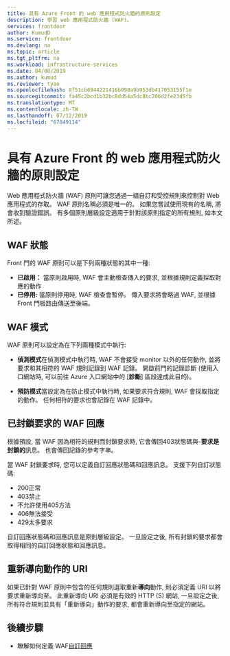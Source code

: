 ```yaml
---
title: 具有 Azure Front 的 web 應用程式防火牆的原則設定
description: 學習 web 應用程式防火牆 (WAF)。
services: frontdoor
author: KumudD
ms.service: frontdoor
ms.devlang: na
ms.topic: article
ms.tgt_pltfrm: na
ms.workload: infrastructure-services
ms.date: 04/08/2019
ms.author: kumud
ms.reviewer: tyao
ms.openlocfilehash: 8f51cb6944221416b098a9b953db417053155f1e
ms.sourcegitcommit: fa45c2bcd1b32bc8dd54a5dc8bc206d2fe23d5fb
ms.translationtype: MT
ms.contentlocale: zh-TW
ms.lasthandoff: 07/12/2019
ms.locfileid: "67849114"
---
```

# <a name="policy-settings-for-web-application-firewall-with-azure-front-door"></a>具有 Azure Front 的 web 應用程式防火牆的原則設定

Web 應用程式防火牆 (WAF) 原則可讓您透過一組自訂和受控規則來控制對 Web 應用程式的存取。 WAF 原則名稱必須是唯一的。 如果您嘗試使用現有的名稱, 將會收到驗證錯誤。 有多個原則層級設定適用于針對該原則指定的所有規則, 如本文所述。

## <a name="waf-state"></a>WAF 狀態

Front 門的 WAF 原則可以是下列兩種狀態的其中一種:
- **已啟用：** 當原則啟用時, WAF 會主動檢查傳入的要求, 並根據規則定義採取對應的動作
- **已停用:** 當原則停用時, WAF 檢查會暫停。 傳入要求將會略過 WAF, 並根據 Front 門板路由傳送至後端。

## <a name="waf-mode"></a>WAF 模式

WAF 原則可以設定為在下列兩種模式中執行:

- **偵測模式**在偵測模式中執行時, WAF 不會接受 monitor 以外的任何動作, 並將要求和其相符的 WAF 規則記錄到 WAF 記錄。 開啟前門的記錄診斷 (使用入口網站時, 可以前往 Azure 入口網站中的 [**診斷**] 區段達成此目的)。

- **預防模式**當設定為在防止模式中執行時, 如果要求符合規則, WAF 會採取指定的動作。 任何相符的要求也會記錄在 WAF 記錄中。

## <a name="waf-response-for-blocked-requests"></a>已封鎖要求的 WAF 回應

根據預設, 當 WAF 因為相符的規則而封鎖要求時, 它會傳回403狀態碼與-**要求是封鎖的**訊息。 也會傳回記錄的參考字串。

當 WAF 封鎖要求時, 您可以定義自訂回應狀態碼和回應訊息。 支援下列自訂狀態碼:

- 200正常
- 403禁止
- 不允許使用405方法
- 406無法接受
- 429太多要求

自訂回應狀態碼和回應訊息是原則層級設定。 一旦設定之後, 所有封鎖的要求都會取得相同的自訂回應狀態和回應訊息。

## <a name="uri-for-redirect-action"></a>重新導向動作的 URI

如果已針對 WAF 原則中包含的任何規則選取重新**導向**動作, 則必須定義 URI 以將要求重新導向至。 此重新導向 URI 必須是有效的 HTTP (S) 網站, 一旦設定之後, 所有符合規則並具有「重新導向」動作的要求, 都會重新導向至指定的網站。


## <a name="next-steps"></a>後續步驟
- 瞭解如何定義 WAF[自訂回應](waf-front-door-configure-custom-response-code.md)
